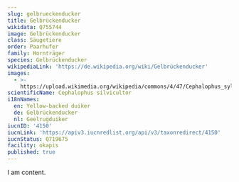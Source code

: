 ```yaml
---
slug: gelbrueckenducker
title: Gelbrückenducker
wikidata: Q755744
image: Gelbrückenducker
class: Säugetiere
order: Paarhufer
family: Hornträger
species: Gelbrückenducker
wikipediaLink: 'https://de.wikipedia.org/wiki/Gelbrückenducker'
images:
  - >-
    https://upload.wikimedia.org/wikipedia/commons/4/47/Cephalophus_sylvicultor_sylvicultor2.jpg
scientificName: Cephalophus silvicultor
i18nNames:
  en: Yellow-backed duiker
  de: Gelbrückenducker
  nl: Geelrugduiker
iucnID: '4150'
iucnLink: 'https://apiv3.iucnredlist.org/api/v3/taxonredirect/4150'
iucnStatus: Q719675
facility: okapis
published: true
---
```


I am content.
